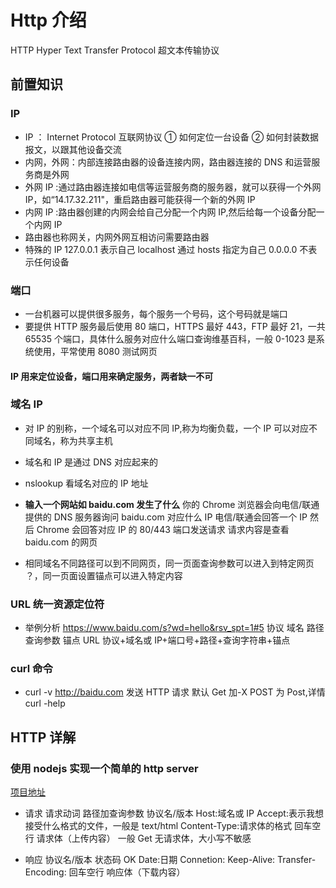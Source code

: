 # Http 介绍

HTTP Hyper Text Transfer Protocol 超文本传输协议

## 前置知识

### IP

- IP ： Internet Protocol 互联网协议 ① 如何定位一台设备 ② 如何封装数据报文，以跟其他设备交流
- 内网，外网：内部连接路由器的设备连接内网，路由器连接的 DNS 和运营服务商是外网
- 外网 IP :通过路由器连接如电信等运营服务商的服务器，就可以获得一个外网 IP，如“14.17.32.211"，重启路由器可能获得一个新的外网 IP
- 内网 IP :路由器创建的内网会给自己分配一个内网 IP,然后给每一个设备分配一个内网 IP
- 路由器也称网关，内网外网互相访问需要路由器
- 特殊的 IP
  127.0.0.1 表示自己
  localhost 通过 hosts 指定为自己
  0.0.0.0 不表示任何设备

### 端口

- 一台机器可以提供很多服务，每个服务一个号码，这个号码就是端口
- 要提供 HTTP 服务最后使用 80 端口，HTTPS 最好 443，FTP 最好 21，一共 65535 个端口，具体什么服务对应什么端口查询维基百科，一般 0-1023 是系统使用，平常使用 8080 测试网页

#### IP 用来定位设备，端口用来确定服务，两者缺一不可

### 域名 IP

- 对 IP 的别称，一个域名可以对应不同 IP,称为均衡负载，一个 IP 可以对应不同域名，称为共享主机
- 域名和 IP 是通过 DNS 对应起来的
- nslookup 看域名对应的 IP 地址
- **输入一个网站如 baidu.com 发生了什么**
  你的 Chrome 浏览器会向电信/联通提供的 DNS 服务器询问 baidu.com 对应什么 IP
  电信/联通会回答一个 IP
  然后 Chrome 会回答对应 IP 的 80/443 端口发送请求
  请求内容是查看 baidu.com 的网页

- 相同域名不同路径可以到不同网页，同一页面查询参数可以进入到特定网页 ？，同一页面设置锚点可以进入特定内容

### URL 统一资源定位符

- 举例分析
  https://www.baidu.com/s?wd=hello&rsv_spt=1#5
  协议 域名 路径 查询参数 锚点
  URL 协议+域名或 IP+端口号+路径+查询字符串+锚点

### curl 命令

- curl -v http://baidu.com 发送 HTTP 请求 默认 Get 加-X POST 为 Post,详情 curl -help

## HTTP 详解

### 使用 nodejs 实现一个简单的 http server

[项目地址](https://github.com/HITLiBo/nodejs-http-server)

- 请求
  请求动词 路径加查询参数 协议名/版本
  Host:域名或 IP
  Accept:表示我想接受什么格式的文件，一般是 text/html
  Content-Type:请求体的格式
  回车空行
  请求体（上传内容）
  一般 Get 无请求体，大小写不敏感

- 响应
  协议名/版本 状态码 OK
  Date:日期
  Connetion:
  Keep-Alive:
  Transfer-Encoding:
  回车空行
  响应体（下载内容）

